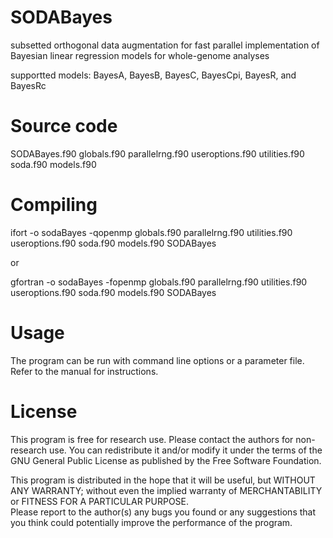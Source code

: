 # SODABayes
subsetted orthogonal data augmentation for fast parallel implementation of Bayesian linear regression models for whole-genome analyses

supportted models: BayesA, BayesB, BayesC, BayesCpi, BayesR, and BayesRc
# Source code
SODABayes.f90
globals.f90
parallelrng.f90
useroptions.f90
utilities.f90
soda.f90
models.f90
# Compiling
ifort -o sodaBayes -qopenmp globals.f90 parallelrng.f90 utilities.f90 useroptions.f90 soda.f90 models.f90 SODABayes

or

gfortran -o sodaBayes -fopenmp globals.f90 parallelrng.f90 utilities.f90 useroptions.f90 soda.f90 models.f90 SODABayes
# Usage
The program can be run with command line options or a parameter file. Refer to the manual for instructions.

# License
This program is free for research use. Please contact the authors for non-research use. 
You can redistribute it and/or modify it under the terms of the GNU General Public License as published by the Free Software Foundation.

This program is distributed in the hope that it will be useful, but WITHOUT ANY WARRANTY; 
without even the implied warranty of MERCHANTABILITY or FITNESS FOR A PARTICULAR PURPOSE.  
Please report to the author(s) any bugs you found or any suggestions that you think could 
potentially improve the performance of the program.
